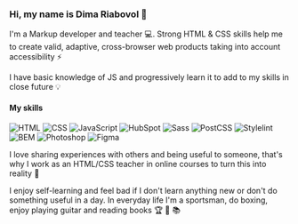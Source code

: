 ### Hi, my name is Dima Riabovol :wave:

I'm a Markup developer and teacher :computer:. Strong HTML & CSS skills help me to create valid, adaptive, cross-browser web products taking into account accessibility :zap:

I have basic knowledge of JS and progressively learn it to add to my skills in close future :bulb:

#### My skills

![HTML](https://img.shields.io/badge/-HTML-black?style=flat&logo=HTML5)
![CSS](https://img.shields.io/badge/-CSS-black?style=flat&logo=CSS3)
![JavaScript](https://img.shields.io/badge/-JavaScript-black?style=flat&logo=JavaScript "")
![HubSpot](https://img.shields.io/badge/-HubSpot-black?style=flat&logo=HubSpot "")
![Sass](https://img.shields.io/badge/-Sass-black?style=flat&logo=Sass "")
![PostCSS](https://img.shields.io/badge/-PostCSS-black?style=flat&logo=PostCSS "")
![Stylelint](https://img.shields.io/badge/-Stylelint-black?style=flat&logo=Stylelint "")
![BEM](https://img.shields.io/badge/-BEM-black?style=flat&logo=BEM "")
![Photoshop](https://img.shields.io/badge/-Photoshop-black?style=flat&logo=Photoshop "")
![Figma](https://img.shields.io/badge/-Figma-black?style=flat&logo=Figma "")

I love sharing experiences with others and being useful to someone, that's why I work as an HTML/CSS teacher in online courses to turn this into reality :raised_hands:

I enjoy self-learning and feel bad if I don't learn anything new or don't do something useful in a day. In everyday life I'm a sportsman, do boxing, enjoy playing guitar and reading books :trophy: :guitar: :books:
